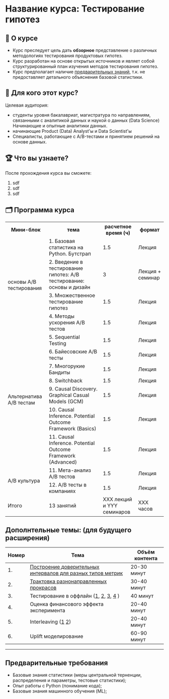 # Название курса: Тестирование гипотез

## 📌 О курсе

- Курс преследует цель дать **обзорное** представление о различных методологиях тестирования продуктовых гипотез.
- Курс разработан на основе открытых источников и являет собой структурированный план изучения методов тестирования гипотез.
- Курс предполагает наличие [предварительных знаний](#предварительные-требования), т.к. не предоставляет детального объяснения базовой статистики.


## 🎯 Для кого этот курс?
Целевая аудитория:  
- студенты уровня бакалавриат, магистратура по направлениям, связанными с аналитикой данных и наукой о данных (Data Science) Начинающие и опытные аналитики данных.  
- начинающие Product (Data) Analyst'ы и Data Scientist'ы
- Специалисты, работающие с A/B-тестами и принятием решений на основе данных.  

## 🏆 Что вы узнаете?
После прохождения курса вы сможете:  
1. sdf
2. sdf
3. sdf

## 🗂️ Программа курса

<table>
  <tr>
    <th>Мини-блок</th>
    <th>тема</th>
    <th>расчетное время (ч)</th>
    <th>формат</th>
  </tr>
  </tr>
  <tr>
    <td rowspan="4">основы A/B тестирования</td>
    <td>1. Базовая статистика на Python. Бутстрап</td>
    <td> 1.5 </td>
    <td> Лекция </td>
  </tr>
  <tr>
    <td>2. Введение в тестирование гипотез: A/B тестирование: основы и дизайн</td>
    <td> 3 </td>
    <td> Лекция + семинар </td>
  </tr>
  <tr>
    <td>3. Множественное тестирование гипотез</td>
    <td> 1.5 </td>
    <td> Лекция </td>
  </tr>
  <tr>
    <td>4. Методы ускорения A/B тестов</td>
    <td> 1.5 </td>
    <td> Лекция </td>
  </tr>

  <tr>
    <td rowspan="7">Альтернатива A/B тестам</td>
    <td>5. Sequential Testing</td>
    <td> 1.5 </td>
    <td> Лекция </td>
  </tr>
  <tr>
    <td>6. Байесовские A/B тесты</td>
    <td> 1.5 </td>
    <td> Лекция </td>
  </tr>
  <tr>
    <td>7. Многорукие Бандиты</td>
    <td> 1.5 </td>
    <td> Лекция </td>
  </tr>
  <tr>
    <td>8. Switchback</td>
    <td> 1.5 </td>
    <td> Лекция </td>
  </tr>
  <tr>
    <td>9. Causal Discovery. Graphical Casual Models (GCM)</td>
    <td> 1.5 </td>
    <td> Лекция </td>
  </tr>
  <tr>
    <td>10. Causal Inference. Potential Outcome Framework (Basics) </td>
    <td> 1.5 </td>
    <td> Лекция </td>
  </tr>
  <tr>
    <td>11. Causal Inference. Potential Outcome Framework (Advanced) </td>
    <td> 1.5 </td>
    <td> Лекция </td>
  </tr>
  
  <tr>
    <td rowspan="2">A/B культура</td>
    <td>11. Мета-анализ A/B тестов</td>
    <td> 1.5 </td>
    <td> Лекция </td>
  </tr>
  <tr>
    <td>12. A/B тесты в компаниях</td>
    <td> 1.5 </td>
    <td> Лекция </td>
  </tr>

  <tr>
    <td rowspan="1">Итого</td>
    <td> 13 занятий </td>
    <td>  XXX лекций и YYY семинаров </td>
    <td> XXX часов  </td>
  </tr>

</table>

</body>
</html>

## Дополнтельные темы: (для будущего расширения)

| Номер | Тема | Объём контента |
| ---   | ---  | ---  |
| 1.    | [Построение доверительных интервалов для разных типов метрик](https://lms.matemarketing.ru/content/talk/616) | 20-30 минут |
| 2.    | [Трактовка разнонаправленных прокрасов](https://arxiv.org/pdf/2402.11609) | 30-40 минут |
| 3.    | Тестирование в оффлайн ([1](https://habr.com/ru/companies/ru_mts/articles/648063/), [2](https://www.youtube.com/watch?v=OZ1Ywpm4kIY), [3](https://www.youtube.com/watch?v=jC20dtKoUGU&t=1811s), [4](https://www.amazon.science/blog/a-first-of-its-kind-experiment-to-measure-the-impact-of-out-of-home-advertising) )| 40 минут |
| 4.    | Оценка финансового эффекта эксперимента | 20-40 минут|
| 5.    | Interleaving ([1](https://lms.matemarketing.ru/content/talk/617) [2](https://airbnb.tech/data/beyond-a-b-test-speeding-up-airbnb-search-ranking-experimentation-through-interleaving/)) | 20-40 минут|
| 6.    | Uplift моделирование | 60-90 минут |

____

## Предварительные требования
- Базовые знания статистики (меры центральной терненции, распределения и параметры, тестовые статистики);  
- Опыт работы с Python (понимание кода);
- Базовые знания машинного обучения (ML);
